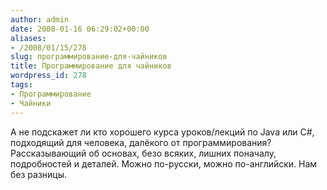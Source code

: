 ```yaml
---
author: admin
date: 2008-01-16 06:29:02+00:00
aliases:
- /2008/01/15/278
slug: программирование-для-чайников
title: Программирование для чайников
wordpress_id: 278
tags:
- Программирование
- Чайники
---
```


А не подскажет ли кто хорошего курса уроков/лекций по Java или C#, подходящий для человека, далёкого от программирования? Рассказывающий об основах, безо всяких, лишних поначалу, подробностей и деталей. Можно по-русски, можно по-английски. Нам без разницы.

